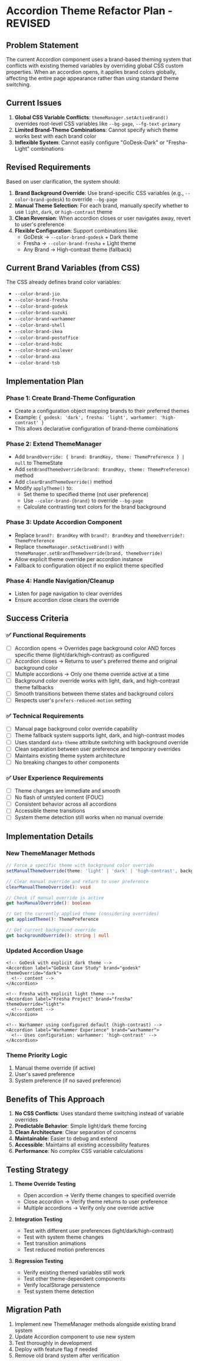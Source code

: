 # Accordion Theme Refactor Plan - REVISED

## Problem Statement

The current Accordion component uses a brand-based theming system that conflicts with existing themed variables by overriding global CSS custom properties. When an accordion opens, it applies brand colors globally, affecting the entire page appearance rather than using standard theme switching.

## Current Issues

1. **Global CSS Variable Conflicts**: `themeManager.setActiveBrand()` overrides root-level CSS variables like `--bg-page`, `--fg-text-primary`
2. **Limited Brand-Theme Combinations**: Cannot specify which theme works best with each brand color
3. **Inflexible System**: Cannot easily configure "GoDesk-Dark" or "Fresha-Light" combinations

## Revised Requirements

Based on user clarification, the system should:

1. **Brand Background Override**: Use brand-specific CSS variables (e.g., `--color-brand-godesk`) to override `--bg-page`
2. **Manual Theme Selection**: For each brand, manually specify whether to use `light`, `dark`, or `high-contrast` theme
3. **Clean Reversion**: When accordion closes or user navigates away, revert to user's preference
4. **Flexible Configuration**: Support combinations like:
   - GoDesk → `--color-brand-godesk` + Dark theme
   - Fresha → `--color-brand-fresha` + Light theme
   - Any Brand → High-contrast theme (fallback)

## Current Brand Variables (from CSS)

The CSS already defines brand color variables:
- `--color-brand-jio`
- `--color-brand-fresha` 
- `--color-brand-godesk`
- `--color-brand-suzuki`
- `--color-brand-warhammer`
- `--color-brand-shell`
- `--color-brand-ikea`
- `--color-brand-postoffice`
- `--color-brand-hsbc`
- `--color-brand-unilever`
- `--color-brand-axa`
- `--color-brand-tsb`

## Implementation Plan

### Phase 1: Create Brand-Theme Configuration
- Create a configuration object mapping brands to their preferred themes
- Example: `{ godesk: 'dark', fresha: 'light', warhammer: 'high-contrast' }`
- This allows declarative configuration of brand-theme combinations

### Phase 2: Extend ThemeManager  
- Add `brandOverride: { brand: BrandKey, theme: ThemePreference } | null` to ThemeState
- Add `setBrandThemeOverride(brand: BrandKey, theme: ThemePreference)` method
- Add `clearBrandThemeOverride()` method
- Modify `applyTheme()` to:
  - Set theme to specified theme (not user preference)  
  - Use `--color-brand-{brand}` to override `--bg-page`
  - Calculate contrasting text colors for the brand background

### Phase 3: Update Accordion Component
- Replace `brand?: BrandKey` with `brand?: BrandKey` and `themeOverride?: ThemePreference`
- Replace `themeManager.setActiveBrand()` with `themeManager.setBrandThemeOverride(brand, themeOverride)`
- Allow explicit theme override per accordion instance
- Fallback to configuration object if no explicit theme specified

### Phase 4: Handle Navigation/Cleanup
- Listen for page navigation to clear overrides
- Ensure accordion close clears the override

## Success Criteria

### ✅ Functional Requirements
- [ ] Accordion opens → Overrides page background color AND forces specific theme (light/dark/high-contrast) as configured
- [ ] Accordion closes → Returns to user's preferred theme and original background color
- [ ] Multiple accordions → Only one theme override active at a time
- [ ] Background color override works with light, dark, and high-contrast theme fallbacks
- [ ] Smooth transitions between theme states and background colors
- [ ] Respects user's `prefers-reduced-motion` setting

### ✅ Technical Requirements
- [ ] Manual page background color override capability
- [ ] Theme fallback system supports light, dark, and high-contrast modes
- [ ] Uses standard `data-theme` attribute switching with background override
- [ ] Clean separation between user preference and temporary overrides
- [ ] Maintains existing theme system architecture
- [ ] No breaking changes to other components

### ✅ User Experience Requirements
- [ ] Theme changes are immediate and smooth
- [ ] No flash of unstyled content (FOUC)
- [ ] Consistent behavior across all accordions
- [ ] Accessible theme transitions
- [ ] System theme detection still works when no manual override

## Implementation Details

### New ThemeManager Methods
```typescript
// Force a specific theme with background color override
setManualThemeOverride(theme: 'light' | 'dark' | 'high-contrast', backgroundColor?: string): void

// Clear manual override and return to user preference  
clearManualThemeOverride(): void

// Check if manual override is active
get hasManualOverride(): boolean

// Get the currently applied theme (considering overrides)
get appliedTheme(): ThemePreference

// Get current background override
get backgroundOverride(): string | null
```

### Updated Accordion Usage
```svelte
<!-- GoDesk with explicit dark theme -->
<Accordion label="GoDesk Case Study" brand="godesk" themeOverride="dark">
  <!-- content --> 
</Accordion>

<!-- Fresha with explicit light theme -->
<Accordion label="Fresha Project" brand="fresha" themeOverride="light">
  <!-- content -->
</Accordion>

<!-- Warhammer using configured default (high-contrast) -->
<Accordion label="Warhammer Experience" brand="warhammer">
  <!-- Uses configuration: warhammer: 'high-contrast' -->
</Accordion>
```

### Theme Priority Logic
1. Manual theme override (if active)
2. User's saved preference 
3. System preference (if no saved preference)

## Benefits of This Approach

1. **No CSS Conflicts**: Uses standard theme switching instead of variable overrides
2. **Predictable Behavior**: Simple light/dark theme forcing
3. **Clean Architecture**: Clear separation of concerns
4. **Maintainable**: Easier to debug and extend
5. **Accessible**: Maintains all existing accessibility features
6. **Performance**: No complex CSS variable calculations

## Testing Strategy

1. **Theme Override Testing**
   - Open accordion → Verify theme changes to specified override
   - Close accordion → Verify theme returns to user preference
   - Multiple accordions → Verify only one override active

2. **Integration Testing**
   - Test with different user preferences (light/dark/high-contrast)
   - Test with system theme changes
   - Test transition animations
   - Test reduced motion preferences

3. **Regression Testing**
   - Verify existing themed variables still work
   - Test other theme-dependent components
   - Verify localStorage persistence
   - Test system theme detection

## Migration Path

1. Implement new ThemeManager methods alongside existing brand system
2. Update Accordion component to use new system
3. Test thoroughly in development
4. Deploy with feature flag if needed
5. Remove old brand system after verification